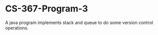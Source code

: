 # CS-367-Program-3
A java program implements stack and queue to do some version control operations.
